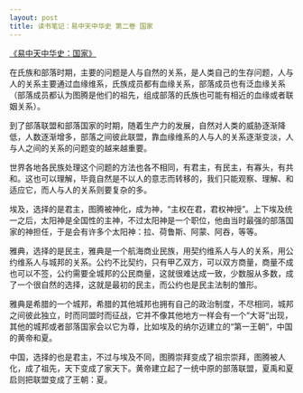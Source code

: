 ```yaml
---
layout: post
title: 读书笔记：易中天中华史 第二卷 国家
---
```


[《易中天中华史：国家》](http://read.douban.com/ebook/918548/)

在氏族和部落时期，主要的问题是人与自然的关系，是人类自己的生存问题，人与人的关系主要通过血缘维系，氏族成员都有血缘关系，部落成员也有泛血缘关系（部落成员都认为图腾是他们的祖先，组成部落的氏族也可能有相近的血缘或者联姻关系）。

到了部落联盟和部落国家的时期，随着生产力的发展，自然对人类的威胁逐渐降低，人数逐渐增多，部落之间彼此联盟，靠血缘维系的人与人的关系逐渐变淡，人与人之间的关系的问题变的越来越重要。

世界各地各民族处理这个问题的方法也各不相同，有君主，有民主，有寡头，有共和。这也可以理解，毕竟自然是不以人的意志而转移的，我们只能观察、理解、和适应它，而人与人的关系则要复杂的多。

埃及，选择的是君主，图腾被神化，成为神，“主权在君，君权神授”。上下埃及统一之后，太阳神是全国性的主神，不过太阳神是一个职位，他由当时最强的部落国家的神担任，于是会有许多个太阳神：拉、荷鲁斯、阿蒙、阿吞，等等。

雅典，选择的是民主，雅典是一个航海商业民族，用契约维系人与人的关系，用公约维系人与城邦的关系。公约不比契约，只有甲乙双方，可以双方商量，商量不成也可以不签，公约需要全城邦的公民商量，这就很难达成一致，少数服从多数，成了一个很自然的选择，这就是最初的民主，而公约也是民主法制的雏形。

雅典是希腊的一个城邦，希腊的其他城邦也拥有自己的政治制度，不尽相同，城邦之间彼此独立，时而同盟时而征战，它并不像其他地方一样会有一个“大哥”出现，其他的城邦或者部落国家会以它为尊，比如埃及的纳尔迈建立的“第一王朝”，中国的黄帝和夏。

中国，选择的也是君主，不过与埃及不同，图腾崇拜变成了祖宗崇拜，图腾被人化，成了祖先，天下变成了家天下。黄帝建立起了一统中原的部落联盟，夏禹和夏启则把联盟变成了王朝：夏。

<!--more-->

